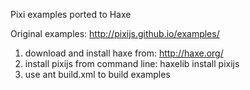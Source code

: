 Pixi examples ported to Haxe

Original examples: http://pixijs.github.io/examples/

1. download and install haxe from: http://haxe.org/
2. install pixijs from command line: haxelib install pixijs
3. use ant build.xml to build examples